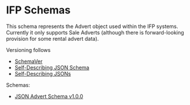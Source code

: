 # IFP Schemas

This schema represents the Advert object used within the IFP systems. Currently it only supports Sale Adverts (although there is forward-looking provision for some rental advert data).

Versioning follows 

- [SchemaVer](https://github.com/ifp/iglu/wiki/SchemaVer)
- [Self-Describing JSON Schema](https://github.com/ifp/iglu/wiki/Self-describing-JSON-Schemas)
- [Self-Describing JSONs](https://github.com/ifp/iglu/wiki/Self-describing-JSONs)

Schemas:

- [JSON Advert Schema v1.0.0](https://github.com/ifp/schemas/blob/master/json/advert-schema_v1.0.0.json)
